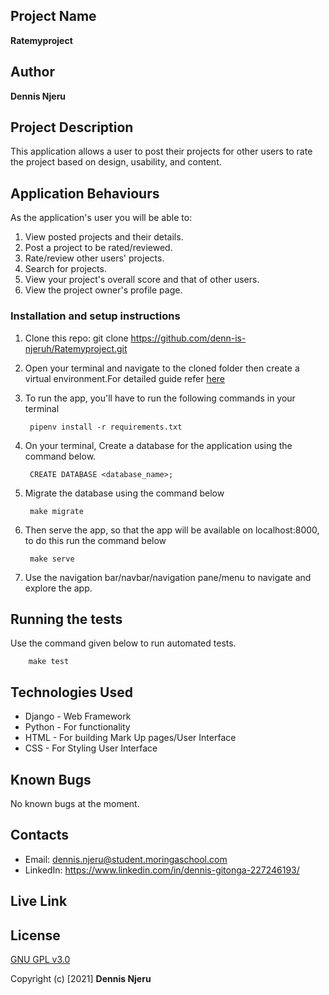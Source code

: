 ## Project Name 
**Ratemyproject**


## Author
**Dennis Njeru**


## Project Description
This application allows a user to post their projects for other users to rate the project based on design, usability, and content.


## Application Behaviours
As the application's user you will be able to:
1. View posted projects and their details.
2. Post a project to be rated/reviewed.
3. Rate/review other users' projects.
4. Search for projects.
5. View your project's overall score and that of other users.
6. View the project owner's profile page.


### Installation and setup instructions
1. Clone this repo: git clone https://github.com/denn-is-njeruh/Ratemyproject.git

2. Open your terminal and navigate to the cloned folder then create a virtual environment.For detailed guide refer  [here](https://realpython.com/pipenv-guide/)

3. To run the app, you'll have to run the following commands in your terminal

        pipenv install -r requirements.txt

4. On your terminal, Create a database for the application using the command below.

        CREATE DATABASE <database_name>;

5. Migrate the database using the command below

        make migrate

6. Then serve the app, so that the app will be available on localhost:8000, to do this run the command below

        make serve

7. Use the navigation bar/navbar/navigation pane/menu to navigate and explore the app.


## Running the tests
Use the command given below to run automated tests.

        make test


## Technologies Used
* Django - Web Framework
* Python - For functionality
* HTML - For building Mark Up pages/User Interface
* CSS - For Styling User Interface


## Known Bugs
No known bugs at the moment.


## Contacts
* Email: dennis.njeru@student.moringaschool.com 
* LinkedIn: https://www.linkedin.com/in/dennis-gitonga-227246193/


## Live Link



## License 
[GNU GPL v3.0](./LICENSE)


Copyright (c) [2021] **Dennis Njeru**